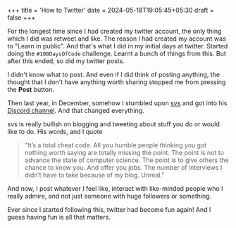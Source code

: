 +++
title = 'How to Twitter'
date = 2024-05-18T19:05:45+05:30
draft = false
+++

For the longest time since I had created my twitter account, the only thing which I did was retweet and like. The reason I had created my account was to "Learn in public". 
And that's what I did in my initial days at twitter. Started doing the `#100DaysOfCode` challenge. Learnt a bunch of things from this. But after this ended, so did my twitter posts. 

I didn't know what to post. And even if I did think of posting anything, the thought that I don't have anything worth sharing stopped me from pressing the **Post** button.

Then last year, in December, somehow I stumbled upon [svs](https://x.com/_svs_) and got into his [Discord channel](https://discord.gg/aqpg5hjg). And that changed everything.

svs is really bullish on blogging and tweeting about stuff you do or would like to do. His words, and I quote 
> "It’s a total cheat code. All you humble people thinking you got nothing worth saying are totally missing the point. The point is not to advance the state of computer science. The point is to give others the chance to know you. And offer you jobs. The number of interviews I didn’t have to take because of my blog. Unreal."

And now, I post whatever I feel like, interact with like-minded people who I really admire, and not just someone with huge followers or something. 

Ever since I started following this, twitter had become fun again! And I guess having fun is all that matters.

